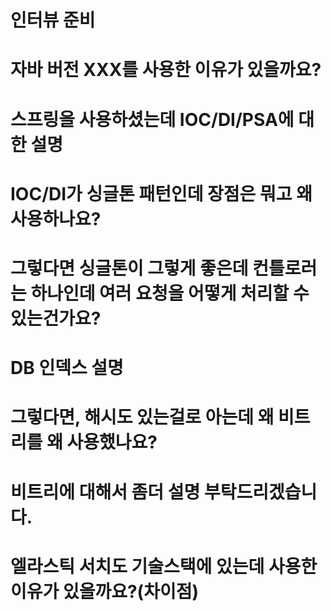 # 인터뷰 준비 

# 자바 버전 XXX를 사용한 이유가 있을까요?   

# 스프링을 사용하셨는데 IOC/DI/PSA에 대한 설명 

# IOC/DI가 싱글톤 패턴인데 장점은 뭐고 왜 사용하나요?  

# 그렇다면 싱글톤이 그렇게 좋은데 컨틀로러는 하나인데 여러 요청을 어떻게 처리할 수 있는건가요?  
 
# DB 인덱스 설명   

# 그렇다면, 해시도 있는걸로 아는데 왜 비트리를 왜 사용했나요?      

# 비트리에 대해서 좀더 설명 부탁드리겠습니다.   

# 엘라스틱 서치도 기술스택에 있는데 사용한 이유가 있을까요?(차이점)  


